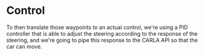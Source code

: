 # Control

To then translate those waypoints to an actual control, we're using a PID controller that is able to adjust the steering according to the response of the steering, and we're going to pipe this response to the CARLA API so that the car can move.

